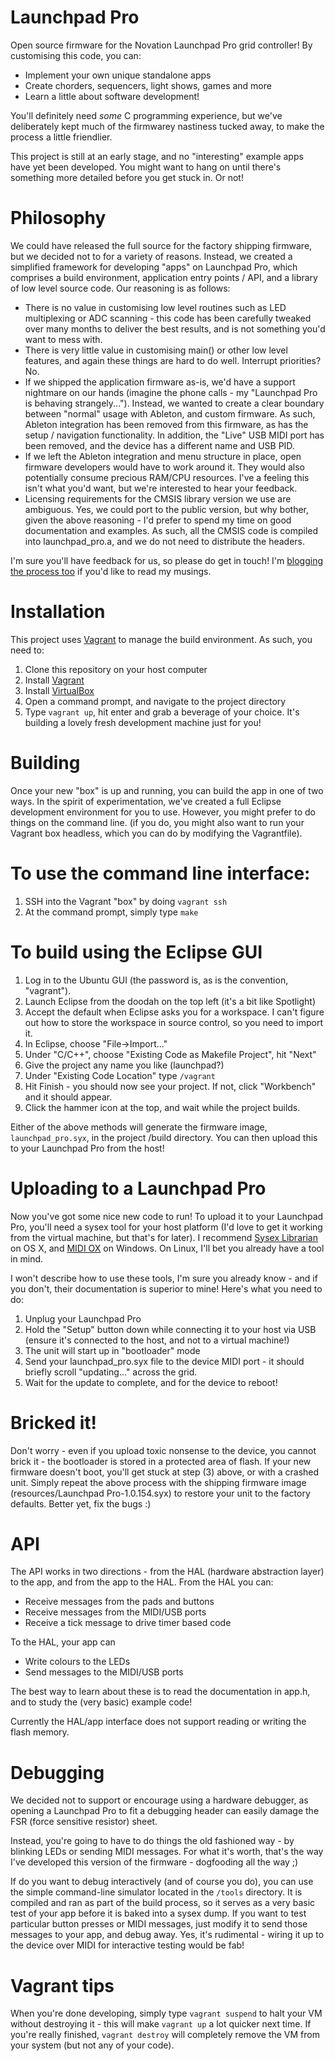 # Launchpad Pro
Open source firmware for the Novation Launchpad Pro grid controller!  By customising this code, you can:

- Implement your own unique standalone apps
- Create chorders, sequencers, light shows, games and more
- Learn a little about software development!

You'll definitely need *some* C programming experience, but we've deliberately kept much of the firmwarey nastiness tucked away, to make the process a little friendlier.

This project is still at an early stage, and no "interesting" example apps have yet been developed.  You might want to hang on until there's something more detailed before you get stuck in.  Or not!

# Philosophy
We could have released the full source for the factory shipping firmware, but we decided not to for a variety of reasons.  Instead, we created a simplified framework for developing "apps" on Launchpad Pro, which comprises a build environment, application entry points / API, and a library of low level source code.  Our reasoning is as follows:

- There is no value in customising low level routines such as LED multiplexing or ADC scanning - this code has been carefully tweaked over many months to deliver the best results, and is not something you'd want to mess with.
- There is very little value in customising main() or other low level features, and again these things are hard to do well.  Interrupt priorities? No.
- If we shipped the application firmware as-is, we'd have a support nightmare on our hands (imagine the phone calls - my "Launchpad Pro is behaving strangely...").  Instead, we wanted to create a clear boundary between "normal" usage with Ableton, and custom firmware.  As such, Ableton integration has been removed from this firmware, as has the setup / navigation functionality. In addition, the "Live" USB MIDI port has been removed, and the device has a different name and USB PID.
- If we left the Ableton integration and menu structure in place, open firmware developers would have to work around it.  They would also potentially consume precious RAM/CPU resources.  I've a feeling this isn't what you'd want, but we're interested to hear your feedback.
- Licensing requirements for the CMSIS library version we use are ambiguous.  Yes, we could port to the public version, but why bother, given the above reasoning - I'd prefer to spend my time on good documentation and examples.  As such, all the CMSIS code is compiled into launchpad_pro.a, and we do not need to distribute the headers.

I'm sure you'll have feedback for us, so please do get in touch!  I'm [blogging the process too](http://launchpadfirmware.tumblr.com/) if you'd like to read my musings.

# Installation
This project uses [Vagrant](https://www.vagrantup.com/) to manage the build environment. As such, you need to:

1. Clone this repository on your host computer
2. Install [Vagrant](https://www.vagrantup.com/)
3. Install [VirtualBox](https://www.virtualbox.org/wiki/Downloads)
4. Open a command prompt, and navigate to the project directory
5. Type `vagrant up`, hit enter and grab a beverage of your choice.  It's building a lovely fresh development machine just for you!

# Building
Once your new "box" is up and running, you can build the app in one of two ways.  In the spirit of experimentation, we've created a full Eclipse development environment for you to use.  However, you might prefer to do things on the command line.  (if you do, you might also want to run your Vagrant box headless, which you can do by modifying the Vagrantfile). 

#  To use the command line interface:
1. SSH into the Vagrant "box" by doing `vagrant ssh`
2. At the command prompt, simply type `make`

#  To build using the Eclipse GUI

1. Log in to the Ubuntu GUI (the password is, as is the convention, "vagrant").
2. Launch Eclipse from the doodah on the top left (it's a bit like Spotlight)
3. Accept the default when Eclipse asks you for a workspace.  I can't figure out how to store the workspace in source control, so you need to import it.
4. In Eclipse, choose "File->Import..."
5. Under "C/C++", choose "Existing Code as Makefile Project", hit "Next"
6. Give the project any name you like (launchpad?)
7. Under "Existing Code Location" type `/vagrant`
8. Hit Finish - you should now see your project.  If not, click "Workbench" and it should appear.
9. Click the hammer icon at the top, and wait while the project builds.

Either of the above methods will generate the firmware image, `launchpad_pro.syx`, in the project /build directory.  You can then upload this to your Launchpad Pro from the host!

# Uploading to a Launchpad Pro
Now you've got some nice new code to run! To upload it to your Launchpad Pro, you'll need a sysex tool for your host platform (I'd love to get it working from the virtual machine, but that's for later).  I recommend [Sysex Librarian](http://www.snoize.com/SysExLibrarian/) on OS X, and [MIDI OX](http://www.midiox.com/) on Windows.  On Linux, I'll bet you already have a tool in mind.

I won't describe how to use these tools, I'm sure you already know - and if you don't, their documentation is superior to mine!  Here's what you need to do:

1. Unplug your Launchpad Pro
2. Hold the "Setup" button down while connecting it to your host via USB (ensure it's connected to the host, and not to a virtual machine!)
3. The unit will start up in "bootloader" mode
4. Send your launchpad_pro.syx file to the device MIDI port - it should briefly scroll "updating..." across the grid.
5. Wait for the update to complete, and for the device to reboot!

# Bricked it!
Don't worry - even if you upload toxic nonsense to the device, you cannot brick it - the bootloader is stored in a protected area of flash.  If your new firmware doesn't boot, you'll get stuck at step (3) above, or with a crashed unit. Simply repeat the above process with the shipping firmware image (resources/Launchpad Pro-1.0.154.syx) to restore your unit to the factory defaults.  Better yet, fix the bugs :)

# API
The API works in two directions - from the HAL (hardware abstraction layer) to the app, and from the app to the HAL.  From the HAL you can:

- Receive messages from the pads and buttons
- Receive messages from the MIDI/USB ports
- Receive a tick message to drive timer based code

To the HAL, your app can

- Write colours to the LEDs
- Send messages to the MIDI/USB ports

The best way to learn about these is to read the documentation in app.h, and to study the (very basic) example code!

Currently the HAL/app interface does not support reading or writing the flash memory.

# Debugging
We decided not to support or encourage using a hardware debugger, as opening a Launchpad Pro to fit a debugging header can easily damage the FSR (force sensitive resistor) sheet.

Instead, you're going to have to do things the old fashioned way - by blinking LEDs or sending MIDI messages.  For what it's worth, that's the way I've developed this version of the firmware - dogfooding all the way ;)

If do you want to debug interactively (and of course you do), you can use the simple command-line simulator located in the `/tools` directory.  It is compiled and ran as part of the build process, so it serves as a very basic test of your app before it is baked into a sysex dump.  If you want to test particular button presses or MIDI messages, just modify it to send those messages to your app, and debug away.  Yes, it's rudimental - wiring it up to the device over MIDI for interactive testing would be fab!

# Vagrant tips
When you're done developing, simply type `vagrant suspend` to halt your VM without destroying it - this will make `vagrant up` a lot quicker next time.  If you're really finished, `vagrant destroy` will completely remove the VM from your system (but not any of your code).

